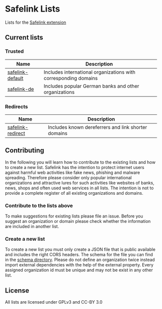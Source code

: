 # Safelink Lists

Lists for the [Safelink extension](https://github.com/jballmann/safelink-extension)

## Current lists

### Trusted

| Name                              | Description                                                     |
| --------------------------------- | --------------------------------------------------------------- |
| [safelink-default](lists/trusted) | Includes international organizations with corresponding domains |
| [safelink-de](lists/trusted_de)   | Includes popular German banks and other organizations           |

### Redirects

| Name                                | Description                                         |
| ----------------------------------- | --------------------------------------------------- |
| [safelink-redirect](lists/redirect) | Includes known dereferrers and link shorter domains |

## Contributing

In the following you will learn how to contribute to the existing lists and how to create a new list. Safelink has the intention to protect internet users against harmful web activities like fake news, phishing and malware spreading. Therefore please consider only popular international organizations and attractive lures for such activities like websites of banks, news, shops and often used web services in all lists. The intention is not to provide a complete register of all existing organizations and domains.

### Contribute to the lists above

To make suggestions for existing lists please file an issue. Before you suggest an organization or domain please check whether the information are included in another list.

### Create a new list

To create a new list you must only create a JSON file that is public available and includes the right CORS headers. The schema for the file you can find in the [schema directory](./schema). Please do not define an organization twice instead import external dependencies with the help of the external property. Every assigned organization id must be unique and may not be exist in any other list.

## License

All lists are licensed under GPLv3 and CC-BY 3.0
